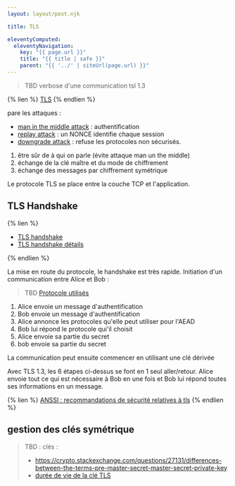 ```yaml
---
layout: layout/post.njk

title: TLS

eleventyComputed:
  eleventyNavigation:
    key: "{{ page.url }}"
    title: "{{ title | safe }}"
    parent: "{{ '../' | siteUrl(page.url) }}"
---
```


> TBD verbose d'une communication tsl 1.3

{% lien %}
[TLS](https://www.youtube.com/watch?v=0TLDTodL7Lc)
{% endlien %}

pare les attaques :

- [man in the middle attack](https://fr.wikipedia.org/wiki/Attaque_de_l'homme_du_milieu) : authentification
- [replay attack](https://fr.wikipedia.org/wiki/Attaque_par_rejeu) : un NONCE identifie chaque session
- [downgrade attack](https://fr.wikipedia.org/wiki/Attaque_par_repli) : refuse les protocoles non sécurisés.

1. être sûr de à qui on parle (évite attaque man un the middle)
2. échange de la clé maître et du mode de chiffrement
3. échange des messages par chiffrement symétrique

Le protocole TLS se place entre la couche TCP et l'application. 

## TLS Handshake

{% lien %}

- [TLS handshake](https://www.youtube.com/watch?v=86cQJ0MMses)
- [TLS handshake détails](https://cabulous.medium.com/tls-1-2-andtls-1-3-handshake-walkthrough-4cfd0a798164)

{% endlien %}

La mise en route du protocole, le handshake est très rapide. Initiation d'un communication entre Alice et Bob :

> TBD [Protocole utilisés](https://ciphersuite.info/cs/)

1. Alice envoie un message d'authentification
2. Bob envoie un message d'authentification
3. Alice annonce les protocoles qu'elle peut utiliser pour l'AEAD
4. Bob lui répond le protocole qui'il choisit
5. Alice envoie sa partie du secret
6. bob envoie sa partie du secret

La communication peut ensuite commencer en utilisant une clé dérivée

Avec TLS 1.3, les 6 étapes ci-dessus se font en 1 seul aller/retour. Alice envoie tout ce qui est nécessaire à Bob en une fois et Bob lui répond toutes ses informations en un message.

{% lien %}
[ANSSI : recommandations de sécurité relatives à tls](https://www.ssi.gouv.fr/uploads/2020/03/anssi-guide-recommandations_de_securite_relatives_a_tls-v1.2.pdf)
{% endlien %}

## gestion des clés symétrique

> TBD : clés :
>
> - <https://crypto.stackexchange.com/questions/27131/differences-between-the-terms-pre-master-secret-master-secret-private-key>
> - [durée de vie de la clé TLS](https://security.stackexchange.com/questions/55454/how-long-does-an-https-symmetric-key-last)
